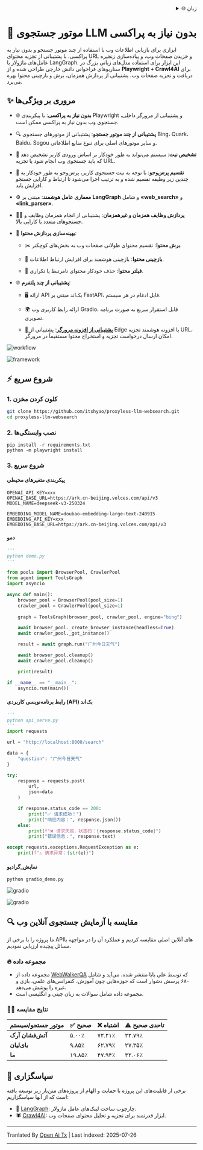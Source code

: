 
<div align="right">
  <details>
    <summary >🌐 زبان</summary>
    <div>
      <div align="center">
        <a href="https://openaitx.github.io/view.html?user=itshyao&project=proxyless-llm-websearch&lang=en">English</a>
        | <a href="https://openaitx.github.io/view.html?user=itshyao&project=proxyless-llm-websearch&lang=zh-CN">简体中文</a>
        | <a href="https://openaitx.github.io/view.html?user=itshyao&project=proxyless-llm-websearch&lang=zh-TW">繁體中文</a>
        | <a href="https://openaitx.github.io/view.html?user=itshyao&project=proxyless-llm-websearch&lang=ja">日本語</a>
        | <a href="https://openaitx.github.io/view.html?user=itshyao&project=proxyless-llm-websearch&lang=ko">한국어</a>
        | <a href="https://openaitx.github.io/view.html?user=itshyao&project=proxyless-llm-websearch&lang=hi">हिन्दी</a>
        | <a href="https://openaitx.github.io/view.html?user=itshyao&project=proxyless-llm-websearch&lang=th">ไทย</a>
        | <a href="https://openaitx.github.io/view.html?user=itshyao&project=proxyless-llm-websearch&lang=fr">Français</a>
        | <a href="https://openaitx.github.io/view.html?user=itshyao&project=proxyless-llm-websearch&lang=de">Deutsch</a>
        | <a href="https://openaitx.github.io/view.html?user=itshyao&project=proxyless-llm-websearch&lang=es">Español</a>
        | <a href="https://openaitx.github.io/view.html?user=itshyao&project=proxyless-llm-websearch&lang=it">Italiano</a>
        | <a href="https://openaitx.github.io/view.html?user=itshyao&project=proxyless-llm-websearch&lang=ru">Русский</a>
        | <a href="https://openaitx.github.io/view.html?user=itshyao&project=proxyless-llm-websearch&lang=pt">Português</a>
        | <a href="https://openaitx.github.io/view.html?user=itshyao&project=proxyless-llm-websearch&lang=nl">Nederlands</a>
        | <a href="https://openaitx.github.io/view.html?user=itshyao&project=proxyless-llm-websearch&lang=pl">Polski</a>
        | <a href="https://openaitx.github.io/view.html?user=itshyao&project=proxyless-llm-websearch&lang=ar">العربية</a>
        | <a href="https://openaitx.github.io/view.html?user=itshyao&project=proxyless-llm-websearch&lang=fa">فارسی</a>
        | <a href="https://openaitx.github.io/view.html?user=itshyao&project=proxyless-llm-websearch&lang=tr">Türkçe</a>
        | <a href="https://openaitx.github.io/view.html?user=itshyao&project=proxyless-llm-websearch&lang=vi">Tiếng Việt</a>
        | <a href="https://openaitx.github.io/view.html?user=itshyao&project=proxyless-llm-websearch&lang=id">Bahasa Indonesia</a>
      </div>
    </div>
  </details>
</div>

# 🧠 موتور جستجوی LLM بدون نیاز به پراکسی

ابزاری برای بازیابی اطلاعات وب با استفاده از چند موتور جستجو و بدون نیاز به پراکسی، با پشتیبانی از تجزیه محتوای URL و خزیدن صفحات وب، و پیاده‌سازی زنجیره عامل‌های ماژولار با LangGraph. این ابزار برای استفاده مدل‌های زبانی بزرگ در سناریوهای فراخوانی دانش خارجی طراحی شده و از **Playwright + Crawl4AI** برای دریافت و تجزیه صفحات وب، پشتیبانی از پردازش همزمان، برش و بازچینی محتوا بهره می‌برد.

## ✨ مروری بر ویژگی‌ها

- 🌐 **بدون نیاز به پراکسی**: با پیکربندی Playwright و پشتیبانی از مرورگر داخلی، جستجوی وب بدون نیاز به پراکسی ممکن است.
- 🔍 **پشتیبانی از چند موتور جستجو**: پشتیبانی از موتورهای جستجوی Bing، Quark، Baidu، Sogou و سایر موتورهای اصلی برای تنوع منابع اطلاعاتی.
- 🤖 **تشخیص نیت**: سیستم می‌تواند به طور خودکار بر اساس ورودی کاربر تشخیص دهد که باید جستجوی وب انجام شود یا تجزیه URL.
- 🔄 **تقسیم پرس‌وجو**: با توجه به نیت جستجوی کاربر، پرس‌وجو به طور خودکار به چندین زیر وظیفه تقسیم شده و به ترتیب اجرا می‌شود تا ارتباط و کارایی جستجو افزایش یابد.
- ⚙️ **معماری عامل هوشمند**: مبتنی بر **LangGraph** و شامل **«web_search»** و **«link_parser»**.
- 🏃‍♂️ **پردازش وظایف همزمان و غیرهمزمان**: پشتیبانی از انجام همزمان وظایف و جستجوهای متعدد با کارایی بالا.
- 📝 **بهینه‌سازی پردازش محتوا**:

  - ✂️ **برش محتوا**: تقسیم محتوای طولانی صفحات وب به بخش‌های کوچکتر.

  - 🔄 **بازچینی محتوا**: بازچینی هوشمند برای افزایش ارتباط اطلاعات.

  - 🚫 **فیلتر محتوا**: حذف خودکار محتوای نامرتبط یا تکراری.
- 🌐 **پشتیبانی از چند پلتفرم**:

  - 🖥️ ارائه API بک‌اند مبتنی بر FastAPI، قابل ادغام در هر سیستم.

  - 🌍 ارائه رابط کاربری وب Gradio، قابل استقرار سریع به صورت برنامه تصویری.
  
  - 🧩[ **پشتیبانی از افزونه مرورگر**](https://github.com/itshyao/proxyless-llm-websearch/tree/main/extension): پشتیبانی از Edge با افزونه هوشمند تجزیه URL، امکان ارسال درخواست تجزیه و استخراج محتوا مستقیماً در مرورگر.
  

![workflow](https://raw.githubusercontent.com/itshyao/proxyless-llm-websearch/main/img/workflow.png)

![framework](https://raw.githubusercontent.com/itshyao/proxyless-llm-websearch/main/img/framework.png)

## ⚡ شروع سریع

### 1. کلون کردن مخزن

```bash
git clone https://github.com/itshyao/proxyless-llm-websearch.git
cd proxyless-llm-websearch
```

### 2. نصب وابستگی‌ها

```
pip install -r requirements.txt
python -m playwright install
```

### 3. شروع سریع

#### پیکربندی متغیرهای محیطی

```
OPENAI_API_KEY=xxx
OPENAI_BASE_URL=https://ark.cn-beijing.volces.com/api/v3
MODEL_NAME=deepseek-v3-250324

EMBEDDING_MODEL_NAME=doubao-embedding-large-text-240915
EMBEDDING_API_KEY=xxx
EMBEDDING_BASE_URL=https://ark.cn-beijing.volces.com/api/v3
```

#### دمو

```python
'''
python demo.py
'''

from pools import BrowserPool, CrawlerPool
from agent import ToolsGraph
import asyncio

async def main():
    browser_pool = BrowserPool(pool_size=1)
    crawler_pool = CrawlerPool(pool_size=1)
    
    graph = ToolsGraph(browser_pool, crawler_pool, engine="bing")

    await browser_pool._create_browser_instance(headless=True)
    await crawler_pool._get_instance()

    result = await graph.run("广州今日天气")

    await browser_pool.cleanup()
    await crawler_pool.cleanup()

    print(result)

if __name__ == "__main__":
    asyncio.run(main())
```

#### رابط برنامه‌نویسی کاربردی (API) بک‌اند

```python
'''
python api_serve.py
'''
import requests

url = "http://localhost:8000/search"

data = {
    "question": "广州今日天气"
}

try:
    response = requests.post(
        url,
        json=data
    )

    if response.status_code == 200:
        print("✅ 请求成功！")
        print("响应内容：", response.json())
    else:
        print(f"❌ 请求失败，状态码：{response.status_code}")
        print("错误信息：", response.text)

except requests.exceptions.RequestException as e:
    print(f"⚠️ 请求异常：{str(e)}")
```

#### نمایش_گرادیو

```
python gradio_demo.py
```

![gradio](https://raw.githubusercontent.com/itshyao/proxyless-llm-websearch/main/img/gradio1.png)

![gradio](https://raw.githubusercontent.com/itshyao/proxyless-llm-websearch/main/img/gradio2.png)

## 🔍 مقایسه با آزمایش جستجوی آنلاین وب

ما پروژه را با برخی از APIهای آنلاین اصلی مقایسه کردیم و عملکرد آن را در مواجهه با مسائل پیچیده ارزیابی نمودیم.

### 🔥 مجموعه داده

- مجموعه داده از [WebWalkerQA](https://huggingface.co/datasets/callanwu/WebWalkerQA) که توسط علی بابا منتشر شده، می‌آید و شامل ۶۸۰ پرسش دشوار است که حوزه‌هایی چون آموزش، کنفرانس‌های علمی، بازی و غیره را پوشش می‌دهد.
- مجموعه داده شامل سوالات به زبان چینی و انگلیسی است.

### 🧑‍🏫 نتایج مقایسه

| موتور جستجو/سیستم | ✅ صحیح | ❌ اشتباه | ⚠️ تاحدی صحیح |
| ----------------- | ------ | -------- | ------------- |
| **آتش‌فشان آرک**   | ۵.۰۰٪  | ۷۲.۲۱٪   | ۲۲.۷۹٪        |
| **بای‌لیان**       | ۹.۸۵٪  | ۶۲.۷۹٪   | ۲۷.۳۵٪        |
| **ما**           | ۱۹.۸۵٪ | ۴۷.۹۴٪   | ۳۲.۰۶٪        |

## 🙏 سپاسگزاری

برخی از قابلیت‌های این پروژه با حمایت و الهام از پروژه‌های متن‌باز زیر توسعه یافته است که از آنها سپاسگزاریم:

- 🧠 [LangGraph](https://github.com/langchain-ai/langgraph): چارچوب ساخت لینک‌های عامل ماژولار.
- 🕷 [Crawl4AI](https://github.com/unclecode/crawl4ai): ابزار قدرتمند برای تجزیه و تحلیل محتوای صفحات وب.

---

Tranlated By [Open Ai Tx](https://github.com/OpenAiTx/OpenAiTx) | Last indexed: 2025-07-26

---